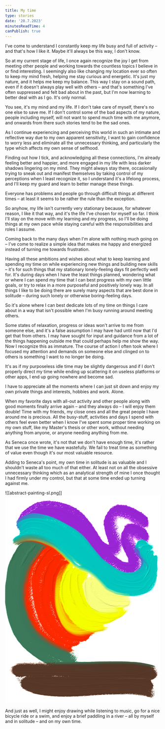 ```yaml
---
title: My time
type: stories
date: '20.7.2023'
minutesReadTime: 4
canPublish: true
---
```


I've come to understand I constantly keep my life busy and full of activity – and that's how I like it. Maybe it'll always be this way, I don't know. 

So at my current stage of life, I once again recognize the joy I get from meeting other people and working towards the countless topics I believe in or find interesting. I seemingly also like changing my location ever so often to keep my mind fresh, helping me stay curious and energetic. It's just my nature, and it helps me keep my balance. This way I stay on a sound path, even if it doesn't always play well with others – and that's something I've often suppressed and felt bad about in the past, but I'm now learning to better deal with as I go. It's only normal.

You see, it's my mind and my life. If I don't take care of myself, there's no one else to save me. If I don't control some of the bad aspects of my nature, people including myself, will not want to spend much time with me anymore, and onwards from there such stories tend to be the sad ones.

As I continue experiencing and perceiving this world in such an intimate and reflective way due to my own apparent sensitivity, I want to gain confidence to worry less and eliminate all the unnecessary thinking, and particularly the type which affects my own sense of selfhood. 

Finding out how I tick, and acknowledging all these connections, I'm already feeling better and happier, and more engaged in my life with less darker shadows lingering on my mind. They might always stay there, occasionally trying to sneak out and manifest themselves by taking control of my perceptions when I least recognize it, so I understand it's a lifelong process, and I'll keep my guard and learn to better manage these things. 

Everyone has problems and people go through difficult things at different times – at least it seems to be rather the rule than the exception. 

So anyhow, my life isn't currently very stationary because, for whatever reason, I like it that way, and it's the life I've chosen for myself so far. I think I'll stay on the move with my learning and my progress, so I'll be doing things at my own pace while staying careful with the responsibilities and roles I assume. 

Coming back to the many days when I'm alone with nothing much going on – I've come to realize a simple idea that makes me happy and energized instead of turning me towards frustration.

Having all these ambitions and wishes about what to keep learning and spending my time on while experiencing new things and building new skills – it's for such things that my stationary lonely-feeling days fit perfectly well for. It's during days when I have the least things planned, wondering what or where I can spend my time that I can best progress with my own little goals, or try to relax in a more purposeful and positively lonely way. In all things I like to be doing there are surely many aspects that are best done in solitude – during such lonely or otherwise boring-feeling days. 

So it's alone where I can best dedicate lots of my time on things I care about in a way that isn't possible when I'm busy running around meeting others.

Some states of relaxation, progress or ideas won't arrive to me from someone else, and it's a false assumption I may have had until now that I'd get that from others. I may have sought for input and guidance from a lot of the things happening outside me that could perhaps help me show the way. Now I recognize this as immature. The course of action I often took where I focused my attention and demands on someone else and clinged on to others is something I want to no longer be doing.  

It's as if my purposeless idle time may be slightly dangerous and if I don't properly direct my time while ending up scattering it on useless platforms or other apps, I end up going nowhere and become sad.

I have to appreciate all the moments where I can just sit down and enjoy my own private things and interests, hobbies and work. Alone.

When my favorite days with all-out activity and other people along with good moments finally arrive again – and they always do – I will enjoy them double! Time with my friends, my close ones and all the great people I have around me is precious. All the busy-stuff, activities and days I spend with others feel even better when I know I've spent some proper time working on my own stuff, like my Master's thesis or other work, without needing anything from anyone, or anyone needing anything from me. 

As Seneca once wrote, it's not that we don't have enough time, it's rather that we use the time we have wastefully. We fail to treat time as something of value even though it's our most valuable resource. 

Adding to Seneca's point, my own time in solitude is as valuable and I shouldn't waste all too much of that either. At least not on all the obsessive unnecessary thinking which as an analytical strength of mine I once thought I had firmly under my control, but that at some time ended up turning against me. 

![[abstract-painting-sl.png]]
![AltText {768x432}{priority}{caption: Abstract SL}](abstract-painting-sl.png)

And just as well, I might enjoy drawing while listening to music, go for a nice bicycle ride or a swim, and enjoy a brief paddling in a river – all by myself and in solitude – and on my own time. 
